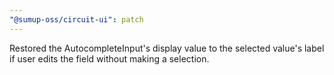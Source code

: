 ```yaml
---
"@sumup-oss/circuit-ui": patch
---
```


Restored the AutocompleteInput's display value to the selected value's label if user edits the field without making a selection.

